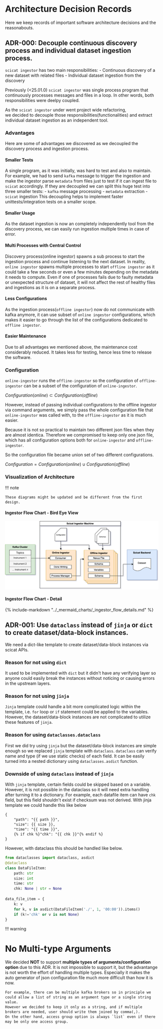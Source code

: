 # Architecture Decision Records

Here we keep records of important software architecture decisions and the reasonabouts.

## ADR-000: Decouple continuous discovery process and individual dataset ingestion process.

`scicat ingestor` has two main responsibilities:
    - Continuous discovery of a new dataset with related files
    - Individual dataset ingestion from the discovery

Previously (<25.01.0) ``scicat ingestor`` was single process program that continuously processes messages and files in a loop.
In other words, both responsibilities were deelpy coupled.

As the ``scicat ingestor`` under went project wide refactoring, <br>
we decided to decouple those responsibilities(functionalities) and extract individual dataset ingestion as an independent tool.

### Advantages

Here are some of advantages we discovered as we decoupled the discovery process and ingestion process.

#### Smaller Tests

A single program, as it was initially, was hard to test and also to maintain.
For example, we had to send ``kafka`` message to trigger the ingestion and make the ingestor parse ``metadata`` from files just to test if it can ingest file to ``scicat`` accordingly.
If they are decoupled we can split this huge test into three smaller tests:
    - ``kafka`` message processing
    - ``metadata`` extraction
    - ``scicat`` ingestion
This decoupling helps to implement faster unittests/integration tests on a smaller scope.

#### Smaller Usage

As the dataset ingestion is now an completely independently tool from the discovery process, we can easily run ingestion multiple times in case of error.

#### Multi Processes with Central Control

Discovery process(online ingestor) spawns a sub process to start the ingestion process and continue listening to the next dataset.
In reality, ``online ingestor`` spawns multiple processes to start ``offline ingestor`` as it could take a few seconds or even a few minutes depending on the metadata it needs to compute.
Even if one of processes fails due to faulty metadata or unexpected structure of dataset, it will not affect the rest of healthy files and ingestions as it is on a separate process.

#### Less Configurations

As the ingestion process(``offline ingestor``) now do not communicate with kafka anymore,
it can use subset of ``online ingestor`` configurations,
which makes it easier to go through the list of the configurations dedicated to ``offline ingestor``.

#### Easier Maintenance

Due to all advantages we mentioned above, the maintenance cost considerably reduced.
It takes less for testing, hence less time to release the software.

### Configuration

``online-ingestor`` runs the ``offline-ingestor`` so the configuration of ``offline-ingestor`` can be a subset of the configuration of ``online-ingestor``.

$Configuration(online) \subset Configuration(offline)$

However, instead of passing individual configurations to the offline ingestor via command arguments, we simply pass the whole configuration file that `online-ingestor` was called with, to the `offline-ingestor` as it is much easier.

Because it is not so practical to maintain two different json files when they are almost identica. Therefore we compromised to keep only one json file, which has all configuration options both for ``online-ingestor`` and ``offline-ingestor``.

So the configuration file became union set of two different configurations.

$Configuration = Configuration(online) \cup Configuration(offline)$

### Visualization of Architecture

!!! note

    These diagrams might be updated and be different from the first design.

#### Ingestor Flow Chart - Bird Eye View

<!-- Mermaid chart does not support different shapes for subgraph-->
<!-- And we wanted make the offline ingestor as `processes` shape -->
<!-- As there will be multiple processes of them. -->
<!-- So we made svg image of the diagram instead using mermaid. -->
<!-- It very likely that they will support different shapes for subgraph in the future though...! -->
![image](../_mermaid_charts/_ingestor_flow_birdeyeview.svg)

#### Ingestor Flow Chart - Detail
{%
    include-markdown "../_mermaid_charts/_ingestor_flow_details.md"
%}

## ADR-001: Use ``dataclass`` instead of ``jinja`` or ``dict`` to create dataset/data-block instances.
We need a dict-like template to create dataset/data-block instances via scicat APIs.
### Reason for not using ``dict``
It used to be implemented with ``dict`` but it didn't have any verifying layer so anyone could easily break the instances without noticing or causing errors in the upstream layers.
### Reason for not using ``jinja``

``Jinja`` template could handle a bit more complicated logic within the template, i.e. ``for`` loop or ``if`` statement could be applied to the variables.
However, the dataset/data-block instances are not complicated to utilize these features of ``jinja``.

### Reason for using ``dataclasses.dataclass``
First we did try using ``jinja`` but the dataset/data-block instances are simple enough so we replaced ``jinja`` template with ``dataclass``.
``dataclass`` can verify name and type (if we use static checks) of each field.
It can be easily turned into a nested dictionary using ``dataclasses.asdict`` function.

### Downside of using ``dataclass`` instead of ``jinja``
With ``jinja`` template, certain fields could be skipped based on a variable.
However, it is not possible in the dataclass so it will need extra handling after turning it to a dictionary.
For example, each datafile item can have ``chk`` field, but this field shouldn't exist if checksum was not derived.
With jinja template we could handle this like below
```jinja
{
    "path": "{{ path }}",
    "size": {{ size }},
    "time": "{{ time }}",
    {% if chk %}"chk": "{{ chk }}"{% endif %}
}
```
However, with dataclass this should be handled like below.
```python
from dataclasses import dataclass, asdict
@dataclass
class DataFileItem:
    path: str
    size: int
    time: str
    chk: None | str = None

data_file_item = {
    k: v
    for k, v in asdict(DataFileItem('./', 1, '00:00')).items()
    if (k!='chk' or v is not None)
}
```

!!! warning
    <h1> No Multi-type Arguments </h1>
    We decided **NOT** to support **multiple types of arguments/configuration option** due to this ADR.
    It is not impossible to support it, but the advantange is not worth the effort of handling multiple types.
    Especially it makes the auto generator of json configuration file much more difficult than how it is now.

    For example, there can be multiple kafka brokers so in principle we could allow a list of string as an argument type or a single string value.
    However we decided to keep it only as a string, and if multiple brokers are needed, user should write them joined by comma(,).
    On the other hand, access group option is always `list` even if there may be only one access group.
